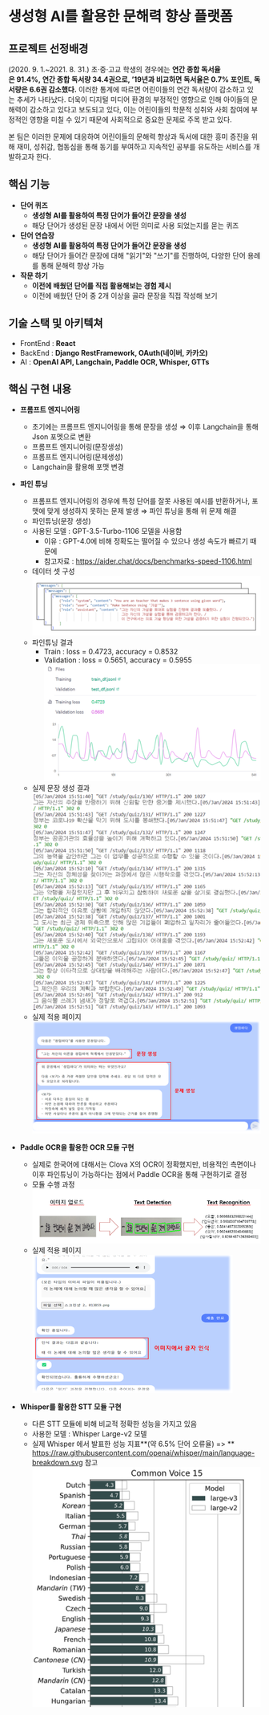 # 생성형 AI를 활용한 문해력 향상 플랫폼

## 프로젝트 선정배경

(2020. 9. 1.~2021. 8. 31.) 초·중·고교 학생의 경우에는 **연간 종합 독서율은 91.4%, 연간 종합 독서량 34.4권으로, ’19년과 비교하면 독서율은 0.7% 포인트, 독서량은 6.6권 감소했다.** 이러한 통계에 따르면 어린이들의 연간 독서량이 감소하고 있는 추세가 나타났다. 더욱이 디지털 미디어 환경의 부정적인 영향으로 인해 아이들의 문해력이 감소하고 있다고 보도되고 있다, 이는 어린이들의 학문적 성취와 사회 참여에 부정적인 영향을 미칠 수 있기 때문에 사회적으로 중요한 문제로 주목 받고 있다.

본 팀은 이러한 문제에 대응하여 어린이들의 문해력 향상과 독서에 대한 흥미 증진을 위해 재미, 성취감, 협동심을 통해 동기를 부여하고 지속적인 공부를 유도하는 서비스를 개발하고자 한다.

## 핵심 기능
- **단어 퀴즈**
    - **생성형 AI를 활용하여 특정 단어가 들어간 문장을 생성**
    - 해당 단어가 생성된 문장 내에서 어떤 의미로 사용 되었는지를 묻는 퀴즈
- **단어 연습장**
    - **생성형 AI를 활용하여 특정 단어가 들어간 문장을 생성**
    - 해당 단어가 들어간 문장에 대해 "읽기"와 "쓰기"를 진행하여,
    다양한 단어 용례를 통해 문해력 향상 가능
- **작문 하기**
    - **이전에 배웠던 단어를 직접 활용해보는 경험 제시**
    - 이전에 배웠던 단어 중 2개 이상을 골라 문장을 직접 작성해 보기
 
## 기술 스택 및 아키텍쳐
- FrontEnd : **React**
- BackEnd : **Django RestFramework, OAuth(네이버, 카카오)**
- AI : **OpenAI API, Langchain, Paddle OCR, Whisper, GTTs**

## 핵심 구현 내용
- **프롬프트 엔지니어링**
    - 초기에는 프롬프트 엔지니어링을 통해 문장을 생성 ⇒ 이후 Langchain을 통해 Json 포멧으로 변환
    - 프롬프트 엔지니어링(문장생성)
    - 프롬프트 엔지니어링(문제생성)
    - Langchain을 활용해 포맷 변경
      
- **파인 튜닝**
    - 프롬프트 엔지니어링의 경우에 특정 단어를 잘못 사용된 예시를 반환하거나, 포맷에 맞게 생성하지 못하는 문제 발생 ⇒ 파인 튜닝을 통해 위 문제 해결
    - 파인튜닝(문장 생성)
    - 사용된 모델 : GPT-3.5-Turbo-1106 모델을 사용함
        - 이유 : GPT-4.0에 비해 정확도는 떨어질 수 있으나 생성 속도가 빠르기 때문에
        - 참고자료 : https://aider.chat/docs/benchmarks-speed-1106.html
    - 데이터 셋 구성
          ![데이터셋](img/datasets.png)
    - 파인튜닝 결과
        - Train : loss = 0.4723, accuracy = 0.8532
        - Validation : loss = 0.5651, accuracy = 0.5955
          ![파인튜닝결과](img/fine_tune.png)
    - 실제 문장 생성 결과
      ![문장생성결과](img/result.png)
    - 실제 적용 페이지
      ![적용페이지](img/gen_quiz.png)
      
- **Paddle OCR을 활용한 OCR 모듈 구현**
    - 실제로 한국어에 대해서는 Clova X의 OCR이 정확했지만, 비용적인 측면이나 이후 파인튜닝이 가능하다는 점에서 Paddle OCR을 통해 구현하기로 결정
    - 모듈 수행 과정
      ![OCR](img/OCR.png)
    - 실제 적용 페이지
      ![OCR실제](img/OCR_Result.png)

- **Whisper를 활용한 STT 모듈 구현**
    - 다른 STT 모듈에 비해 비교적 정확한 성능을 가지고 있음
    - 사용한 모델 : Whisper Large-v2 모델
    - 실제 Whisper 에서 발표한 성능 지표**(약 6.5% 단어 오류율) => ** https://raw.githubusercontent.com/openai/whisper/main/language-breakdown.svg 참고
      ![Whisper_graph](img/Whisper_graph.png)
      
      

